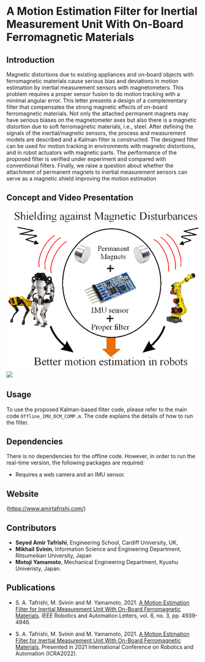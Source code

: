# A Motion Estimation Filter for Inertial Measurement Unit With On-Board Ferromagnetic Materials
## Introduction

Magnetic distortions due to existing appliances and on-board objects with ferromagnetic materials cause serious bias and deviations in motion estimation by inertial measurement sensors with magnetometers. This problem requires a proper sensor fusion to do motion tracking with a minimal angular error. This letter presents a design of a complementary filter that compensates the strong magnetic effects of on-board ferromagnetic materials. Not only the attached permanent magnets may have serious biases on the magnetometer axes but also there is a magnetic distortion due to soft ferromagnetic materials, i.e., steel. After defining the signals of the inertial/magnetic sensors, the process and measurement models are described and a Kalman filter is constructed. The designed filter can be used for motion tracking in environments with magnetic distortions, and in robot actuators with magnetic parts. The performance of the proposed filter is verified under experiment and compared with conventional filters. Finally, we raise a question about whether the attachment of permanent magnets to inertial measurement sensors can serve as a magnetic shield improving the motion estimation

## Concept and Video Presentation
![](/image.png)
![](/image.gif)



## Usage

To use the proposed Kalman-based filter code, please refer to the main code `Offline_IMU_DCM_COMP.m`. The code explains the details of how to run the filter. 

## Dependencies

There is no dependencies for the offline code. However, in order to run the real-time version, the following packages are required:

- Requires a web camera and an IMU sensor. 

## Website 
(https://www.amirtafrishi.com/)


## Contributors

- **Seyed Amir Tafrishi**, Engineering School, Cardiff University, UK,
- **Mikhail Svinin**,  Information Science and Engineering Department, Ritsumeikan University, Japan
- **Motoji Yamamoto**, Mechanical Engineering Department, Kyushu Univeristy, Japan.

##  Publications

- S. A. Tafrishi, M. Svinin and M. Yamamoto, 2021. [A Motion Estimation Filter for Inertial Measurement Unit With On-Board Ferromagnetic Materials](10.1109/LRA.2021.3067301). IEEE Robotics and Automation Letters, vol. 6, no. 3, pp. 4939-4946.

- S. A. Tafrishi, M. Svinin and M. Yamamoto, 2021. [A Motion Estimation Filter for Inertial Measurement Unit With On-Board Ferromagnetic Materials](https://ras.papercept.net/conferences/conferences/ICRA21/program/ICRA21_ContentListWeb_3.html). Presented in 2021 International Conference on Robotics and Automation (ICRA2022). 


 

 

